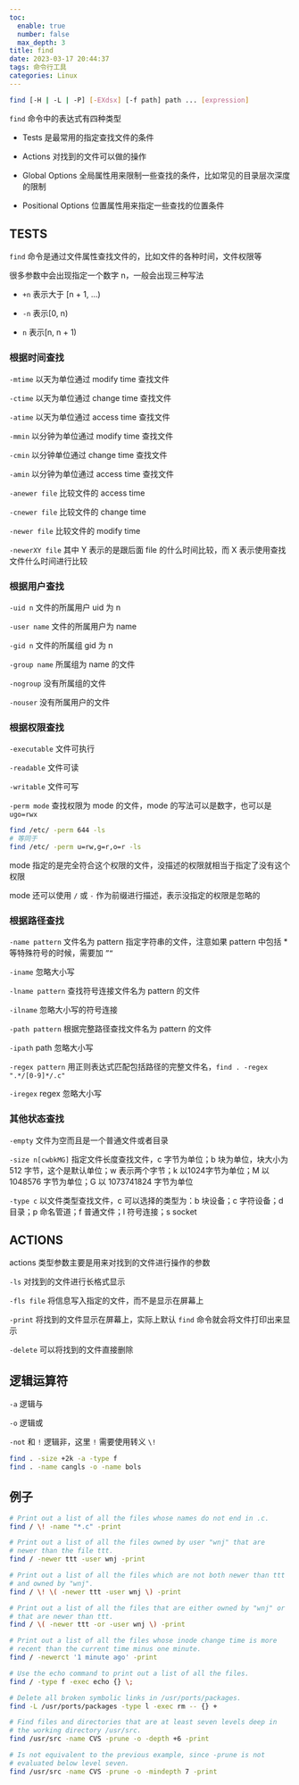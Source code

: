 ```yaml
---
toc:
  enable: true
  number: false
  max_depth: 3
title: find
date: 2023-03-17 20:44:37
tags: 命令行工具
categories: Linux
---
```


```sh
find [-H | -L | -P] [-EXdsx] [-f path] path ... [expression]
```

`find` 命令中的表达式有四种类型

- Tests 是最常用的指定查找文件的条件

- Actions 对找到的文件可以做的操作

- Global Options 全局属性用来限制一些查找的条件，比如常见的目录层次深度的限制

- Positional Options 位置属性用来指定一些查找的位置条件

## TESTS

`find` 命令是通过文件属性查找文件的，比如文件的各种时间，文件权限等

很多参数中会出现指定一个数字 n，一般会出现三种写法

- `+n` 表示大于 [n + 1, ...)

- `-n` 表示[0, n)
 
- `n` 表示[n, n + 1)

### 根据时间查找

`-mtime` 以天为单位通过 modify time 查找文件

`-ctime` 以天为单位通过 change time 查找文件

`-atime` 以天为单位通过 access time 查找文件

`-mmin` 以分钟为单位通过 modify time 查找文件

`-cmin` 以分钟单位通过 change time 查找文件

`-amin` 以分钟为单位通过 access time 查找文件

`-anewer file` 比较文件的 access time

`-cnewer file` 比较文件的 change time

`-newer file` 比较文件的 modify time

`-newerXY file` 其中 Y 表示的是跟后面 file 的什么时间比较，而 X 表示使用查找文件什么时间进行比较

### 根据用户查找

`-uid n` 文件的所属用户 uid 为 n

`-user name` 文件的所属用户为 name

`-gid n` 文件的所属组 gid 为 n

`-group name` 所属组为 name 的文件

`-nogroup` 没有所属组的文件

`-nouser` 没有所属用户的文件

### 根据权限查找

`-executable` 文件可执行

`-readable` 文件可读

`-writable` 文件可写

`-perm mode` 查找权限为 mode 的文件，mode 的写法可以是数字，也可以是 `ugo=rwx`

```sh
find /etc/ -perm 644 -ls
# 等同于
find /etc/ -perm u=rw,g=r,o=r -ls
```

mode 指定的是完全符合这个权限的文件，没描述的权限就相当于指定了没有这个权限

mode 还可以使用 `/` 或 `-` 作为前缀进行描述，表示没指定的权限是忽略的

### 根据路径查找

`-name pattern` 文件名为 pattern 指定字符串的文件，注意如果 pattern 中包括 * 等特殊符号的时候，需要加 `”“`

`-iname` 忽略大小写

`-lname pattern` 查找符号连接文件名为 pattern 的文件

`-ilname` 忽略大小写的符号连接

`-path pattern` 根据完整路径查找文件名为 pattern 的文件

`-ipath` path 忽略大小写

`-regex pattern` 用正则表达式匹配包括路径的完整文件名，`find . -regex ".*/[0-9]*/.c"`

`-iregex` regex 忽略大小写

### 其他状态查找

`-empty` 文件为空而且是一个普通文件或者目录

`-size n[cwbkMG]` 指定文件长度查找文件，c 字节为单位；b 块为单位，块大小为 512 字节，这个是默认单位；w 表示两个字节；k 以1024字节为单位；M 以 1048576 字节为单位；G 以 1073741824 字节为单位

`-type c` 以文件类型查找文件，c 可以选择的类型为：b 块设备；c 字符设备；d 目录；p 命名管道；f 普通文件；l 符号连接；s socket

## ACTIONS

actions 类型参数主要是用来对找到的文件进行操作的参数

`-ls` 对找到的文件进行长格式显示

`-fls file` 将信息写入指定的文件，而不是显示在屏幕上

`-print` 将找到的文件显示在屏幕上，实际上默认 `find` 命令就会将文件打印出来显示

`-delete` 可以将找到的文件直接删除

## 逻辑运算符

`-a` 逻辑与

`-o` 逻辑或

`-not` 和 `!` 逻辑非，这里 `!` 需要使用转义 `\!`

```sh
find . -size +2k -a -type f
find . -name cangls -o -name bols
```

## 例子

```sh
# Print out a list of all the files whose names do not end in .c.
find / \! -name "*.c" -print

# Print out a list of all the files owned by user "wnj" that are
# newer than the file ttt.
find / -newer ttt -user wnj -print

# Print out a list of all the files which are not both newer than ttt
# and owned by "wnj".
find / \! \( -newer ttt -user wnj \) -print

# Print out a list of all the files that are either owned by "wnj" or
# that are newer than ttt.
find / \( -newer ttt -or -user wnj \) -print

# Print out a list of all the files whose inode change time is more
# recent than the current time minus one minute.
find / -newerct '1 minute ago' -print

# Use the echo command to print out a list of all the files.
find / -type f -exec echo {} \;

# Delete all broken symbolic links in /usr/ports/packages.
find -L /usr/ports/packages -type l -exec rm -- {} +

# Find files and directories that are at least seven levels deep in
# the working directory /usr/src.
find /usr/src -name CVS -prune -o -depth +6 -print

# Is not equivalent to the previous example, since -prune is not
# evaluated below level seven.
find /usr/src -name CVS -prune -o -mindepth 7 -print
```